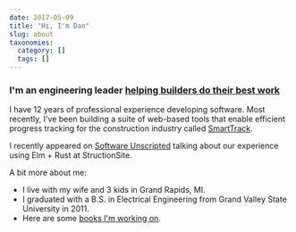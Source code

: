 ```yaml
---
date: 2017-05-09
title: "Hi, I'm Dan"
slug: about
taxonomies:
  category: []
  tags: []
---
```


### I'm an engineering leader [helping builders do their best work](https://structionsite.com/)

I have 12 years of professional experience developing software. Most recently, I've been building a suite of web-based tools that enable efficient progress tracking for the construction industry called [SmartTrack](https://structionsite.com/products/smarttrack/).

I recently appeared on [Software Unscripted](https://open.spotify.com/episode/6cnAHvdCXedoHxG4w9pWOV) talking about our experience using Elm + Rust at StructionSite.

A bit more about me:

- I live with my wife and 3 kids in Grand Rapids, MI.
- I graduated with a B.S. in Electrical Engineering from Grand Valley State University in 2011.
- Here are some [books I'm working on](/blog/book).
